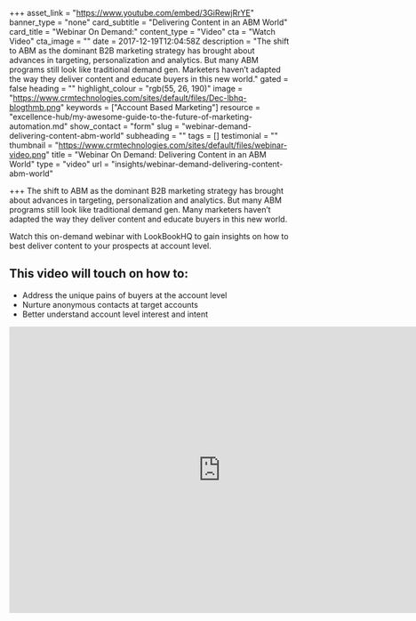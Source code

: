 +++
asset_link = "https://www.youtube.com/embed/3GiRewjRrYE"
banner_type = "none"
card_subtitle = "Delivering Content in an ABM World"
card_title = "Webinar On Demand:"
content_type = "Video"
cta = "Watch Video"
cta_image = ""
date = 2017-12-19T12:04:58Z
description = "The shift to ABM as the dominant B2B marketing strategy has brought about advances in targeting, personalization and analytics. But many ABM programs still look like traditional demand gen. Marketers haven’t adapted the way they deliver content and educate buyers in this new world."
gated = false
heading = ""
highlight_colour = "rgb(55, 26, 190)"
image = "https://www.crmtechnologies.com/sites/default/files/Dec-lbhq-blogthmb.png"
keywords = ["Account Based Marketing"]
resource = "excellence-hub/my-awesome-guide-to-the-future-of-marketing-automation.md"
show_contact = "form"
slug = "webinar-demand-delivering-content-abm-world"
subheading = ""
tags = []
testimonial = ""
thumbnail = "https://www.crmtechnologies.com/sites/default/files/webinar-video.png"
title = "Webinar On Demand: Delivering Content in an ABM World"
type = "video"
url = "insights/webinar-demand-delivering-content-abm-world"

+++
The shift to ABM as the dominant B2B marketing strategy has brought about advances in targeting, personalization and analytics. But many ABM programs still look like traditional demand gen. Many marketers haven’t adapted the way they deliver content and educate buyers in this new world.

Watch this on-demand webinar with LookBookHQ to gain insights on how to best deliver content to your prospects at account level.

## This video will touch on how to:

* Address the unique pains of buyers at the account level
* Nurture anonymous contacts at target accounts
* Better understand account level interest and intent

<p><iframe src="https://www.youtube.com/embed/3GiRewjRrYE" frameborder="0" width="760" height="515"></iframe></p>